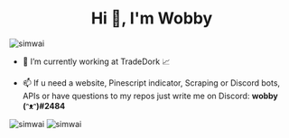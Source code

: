 <h1 align="center">Hi 👋, I'm Wobby</h1>

<p align="left"> <img src="https://komarev.com/ghpvc/?username=simwai&label=Profile%20views&color=a36fe2&style=plastic" alt="simwai" /> </p>

- 🔭 I’m currently working at TradeDork 📈

- 📫 If u need a website, Pinescript indicator, Scraping or Discord bots, APIs or have questions to my repos just write me on Discord: **wobby (ᵔᴥᵔ)#2484** 

<p>
<img src="https://github-readme-stats-git-masterrstaa-rickstaa.vercel.app/api?username=simwai&show_icons=true&theme=dracula&locale=en" alt="simwai" />
<img src="https://github-readme-stats-git-masterrstaa-rickstaa.vercel.app/api/top-langs?username=simwai&show_icons=true&theme=dracula&locale=en&layout=compact" alt="simwai" />
</p>
